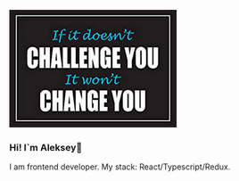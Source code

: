 ![Header](https://github.com/Lelik7777/lelik7777/blob/main/assets/for%20github_300_200.png)
### Hi! I`m Aleksey👋
I am frontend developer.
My stack: React/Typescript/Redux.


